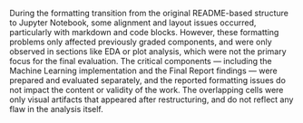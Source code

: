 During the formatting transition from the original README-based structure to Jupyter Notebook, some alignment and layout issues occurred, particularly with markdown and code blocks. However, these formatting problems only affected previously graded components, and were only observed in sections like EDA or plot analysis, which were not the primary focus for the final evaluation.
The critical components — including the Machine Learning implementation and the Final Report findings — were prepared and evaluated separately, and the reported formatting issues do not impact the content or validity of the work. The overlapping cells were only visual artifacts that appeared after restructuring, and do not reflect any flaw in the analysis itself.
